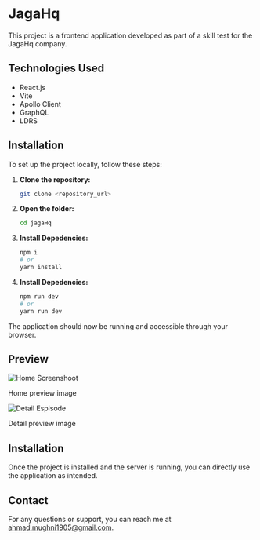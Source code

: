 # JagaHq

This project is a frontend application developed as part of a skill test for the JagaHq company.

## Technologies Used

- React.js
- Vite
- Apollo Client
- GraphQL
- LDRS

## Installation

To set up the project locally, follow these steps:

1. **Clone the repository:**
    ```bash
    git clone <repository_url>

2. **Open the folder:** 
    ```bash
    cd jagaHq

3. **Install Depedencies:** 
    ```bash
    npm i
    # or
    yarn install

4. **Install Depedencies:** 
    ```bash 
    npm run dev 
    # or
    yarn run dev 

The application should now be running and accessible through your browser.

## Preview 



![Home Screenshoot](https://res.cloudinary.com/dtkha4ynd/image/upload/v1723897095/Gambar_WhatsApp_2024-08-17_pukul_19.13.47_e4c67acc_e1i9tf.jpg)

Home preview image

![Detail Espisode](https://res.cloudinary.com/dtkha4ynd/image/upload/v1723897095/Gambar_WhatsApp_2024-08-17_pukul_19.14.25_021b8f7b_ezqttb.jpg)

Detail preview image
## Installation

Once the project is installed and the server is running, you can directly use the application as intended.

## Contact
For any questions or support, you can reach me at ahmad.mughni1905@gmail.com.

